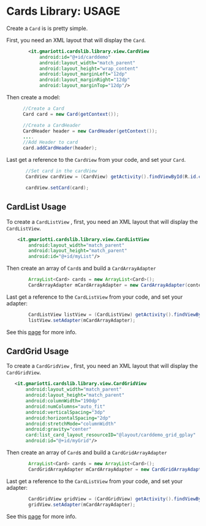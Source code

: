 # Cards Library: USAGE

Create a `Card` is is pretty simple.

First, you need an XML layout that will display the `Card`.

``` xml
        <it.gmariotti.cardslib.library.view.CardView
            android:id="@+id/carddemo"
            android:layout_width="match_parent"
            android:layout_height="wrap_content"
            android:layout_marginLeft="12dp"
            android:layout_marginRight="12dp"
            android:layout_marginTop="12dp"/>
```

Then create a model:

``` java
      //Create a Card
      Card card = new Card(getContext());

      //Create a CardHeader
      CardHeader header = new CardHeader(getContext());
      ....
      //Add Header to card
      card.addCardHeader(header);
```

Last get a reference to the `CardView` from your code, and set your `Card`.

``` java
       //Set card in the cardView
       CardView cardView = (CardView) getActivity().findViewById(R.id.carddemo);

       cardView.setCard(card);
```

## CardList Usage

To create a `CardListView` , first, you need an XML layout that will display the `CardListView`.

``` xml
    <it.gmariotti.cardslib.library.view.CardListView
        android:layout_width="match_parent"
        android:layout_height="match_parent"
        android:id="@+id/myList"/>
```

Then create an array of `Card`s and build a `CardArrayAdapter`

``` java
        ArrayList<Card> cards = new ArrayList<Card>();
        CardArrayAdapter mCardArrayAdapter = new CardArrayAdapter(context,cards);
```

Last get a reference to the `CardListView` from your code, and set your adapter:

``` java
        CardListView listView = (CardListView) getActivity().findViewById(R.id.myList);
        listView.setAdapter(mCardArrayAdapter);
```

See this [page](https://github.com/gabrielemariotti/cardslib/tree/master/doc/CARDLIST.md) for more info.


## CardGrid Usage

To create a `CardGridView` , first, you need an XML layout that will display the `CardGridView`.

``` xml
   <it.gmariotti.cardslib.library.view.CardGridView
       android:layout_width="match_parent"
       android:layout_height="match_parent"
       android:columnWidth="190dp"
       android:numColumns="auto_fit"
       android:verticalSpacing="3dp"
       android:horizontalSpacing="2dp"
       android:stretchMode="columnWidth"
       android:gravity="center"
       card:list_card_layout_resourceID="@layout/carddemo_grid_gplay"
       android:id="@+id/myGrid"/>
```

Then create an array of `Card`s and build a `CardGridArrayAdapter`

``` java
        ArrayList<Card> cards = new ArrayList<Card>();
        CardGridArrayAdapter mCardArrayAdapter = new CardGridArrayAdapter(context,cards);
```

Last get a reference to the `CardListView` from your code, and set your adapter:

``` java
        CardGridView gridView = (CardGridView) getActivity().findViewById(R.id.myGrid);
        gridView.setAdapter(mCardArrayAdapter);
```

See this [page](https://github.com/gabrielemariotti/cardslib/tree/master/doc/CARDGRID.md) for more info.